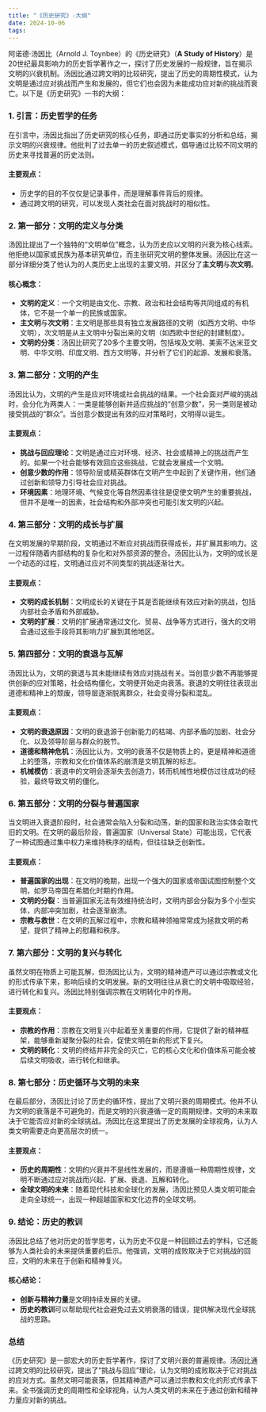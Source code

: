 ```yaml
---
title: "《历史研究》-大纲"
date: 2024-10-06
tags: 
---
```

阿诺德·汤因比（Arnold J. Toynbee）的《历史研究》（**A Study of History**）是20世纪最具影响力的历史哲学著作之一，探讨了历史发展的一般规律，旨在揭示文明的兴衰机制。汤因比通过跨文明的比较研究，提出了历史的周期性模式，认为文明是通过应对挑战而产生和发展的，但它们也会因为未能成功应对新的挑战而衰亡。以下是《历史研究》一书的大纲：

### 1. **引言：历史哲学的任务**
在引言中，汤因比指出了历史研究的核心任务，即通过历史事实的分析和总结，揭示文明的兴衰规律。他批判了过去单一的历史叙述模式，倡导通过比较不同文明的历史来寻找普遍的历史法则。

#### 主要观点：
- 历史学的目的不仅仅是记录事件，而是理解事件背后的规律。
- 通过跨文明的研究，可以发现人类社会在面对挑战时的相似性。

### 2. **第一部分：文明的定义与分类**
汤因比提出了一个独特的“文明单位”概念，认为历史应以文明的兴衰为核心线索。他拒绝以国家或民族为基本研究单位，而主张研究文明的整体发展。汤因比在这一部分详细分类了他认为的人类历史上出现的主要文明，并区分了**主文明**与**次文明**。

#### 核心概念：
- **文明的定义**：一个文明是由文化、宗教、政治和社会结构等共同组成的有机体，它不是一个单一的民族或国家。
- **主文明**与**次文明**：主文明是那些具有独立发展路径的文明（如西方文明、中华文明），次文明是从主文明中分裂出来的文明（如西欧中世纪的封建制度）。
- **文明的分类**：汤因比研究了20多个主要文明，包括埃及文明、美索不达米亚文明、中华文明、印度文明、西方文明等，并分析了它们的起源、发展和衰落。

### 3. **第二部分：文明的产生**
汤因比认为，文明的产生是应对环境或社会挑战的结果。一个社会面对严峻的挑战时，会分化为两类人：一类是能够创新并适应挑战的“创意少数”，另一类则是被动接受挑战的“群众”。当创意少数提出有效的应对策略时，文明得以诞生。

#### 主要观点：
- **挑战与回应理论**：文明是通过应对环境、经济、社会或精神上的挑战而产生的。如果一个社会能够有效回应这些挑战，它就会发展成一个文明。
- **创意少数的作用**：领导阶层或精英群体在文明产生中起到了关键作用，他们通过创新和领导力引导社会应对挑战。
- **环境因素**：地理环境、气候变化等自然因素往往是促使文明产生的重要挑战，但并不是唯一的因素，社会结构和外部冲突也可能引发文明的兴起。

### 4. **第三部分：文明的成长与扩展**
在文明发展的早期阶段，文明通过不断应对挑战而获得成长，并扩展其影响力。这一过程伴随着内部结构的复杂化和对外部资源的整合。汤因比认为，文明的成长是一个动态的过程，文明通过应对不同类型的挑战逐渐壮大。

#### 主要观点：
- **文明的成长机制**：文明成长的关键在于其是否能继续有效应对新的挑战，包括内部社会矛盾和外部威胁。
- **文明的扩展**：文明的扩展通常通过文化、贸易、战争等方式进行，强大的文明会通过这些手段将其影响力扩展到其他地区。

### 5. **第四部分：文明的衰退与瓦解**
汤因比认为，文明的衰退与其未能继续有效应对挑战有关。当创意少数不再能够提供创新的应对策略，社会结构僵化，文明便开始走向衰落。衰退的文明往往表现出道德和精神上的颓废，领导层逐渐脱离群众，社会变得分裂和混乱。

#### 主要观点：
- **文明的衰退原因**：文明的衰退源于创新能力的枯竭、内部矛盾的加剧、社会分化、以及领导阶层与群众的脱节。
- **道德和精神危机**：汤因比认为，文明的衰落不仅是物质上的，更是精神和道德上的堕落，宗教和文化价值体系的崩溃是文明瓦解的标志。
- **机械模仿**：衰退中的文明会逐渐失去创造力，转而机械性地模仿过往成功的经验，最终导致文明的僵化。

### 6. **第五部分：文明的分裂与普遍国家**
当文明进入衰退阶段时，社会通常会陷入分裂和动荡，新的国家和政治实体会取代旧的文明。在文明的最后阶段，普遍国家（Universal State）可能出现，它代表了一种试图通过集中权力来维持秩序的结构，但往往缺乏创新性。

#### 主要观点：
- **普遍国家的出现**：在文明的晚期，出现一个强大的国家或帝国试图控制整个文明，如罗马帝国在希腊化时期的作用。
- **文明的分裂**：当普遍国家无法有效维持统治时，文明内部会分裂为多个小型实体，内部冲突加剧，社会逐渐崩溃。
- **宗教与救世**：在文明的瓦解过程中，宗教和精神领袖常常成为拯救文明的希望，提供了精神上的慰藉和秩序。

### 7. **第六部分：文明的复兴与转化**
虽然文明在物质上可能瓦解，但汤因比认为，文明的精神遗产可以通过宗教或文化的形式传承下来，影响后续的文明发展。新的文明往往从衰亡的文明中吸取经验，进行转化和复兴。汤因比特别强调宗教在文明转化中的作用。

#### 主要观点：
- **宗教的作用**：宗教在文明复兴中起着至关重要的作用，它提供了新的精神框架，能够重新凝聚分裂的社会，促使文明在新的形式下复兴。
- **文明的转化**：文明的终结并非完全的灭亡，它的核心文化和价值体系可能会被后续文明吸收，进行转化和继承。

### 8. **第七部分：历史循环与文明的未来**
在最后部分，汤因比讨论了历史的循环性，提出了文明兴衰的周期模式。他并不认为文明的衰落是不可避免的，而是文明的兴衰遵循一定的周期规律，文明的未来取决于它能否应对新的全球挑战。汤因比在这里提出了历史发展的全球视角，认为人类文明需要走向更高层次的统一。

#### 主要观点：
- **历史的周期性**：文明的兴衰并不是线性发展的，而是遵循一种周期性规律，文明不断通过应对挑战而兴起、扩展、衰退、瓦解和转化。
- **全球文明的未来**：随着现代科技和全球化的发展，汤因比预见人类文明可能会走向全球统一，出现一种超越国家和文化边界的全球文明。

### 9. **结论：历史的教训**
汤因比总结了他对历史的哲学思考，认为历史不仅是一种回顾过去的学科，它还能够为人类社会的未来提供重要的启示。他强调，文明的成败取决于它对挑战的回应，文明的未来在于创新和精神复兴。

#### 核心结论：
- **创新与精神力量**是文明持续发展的关键。
- **历史的教训**可以帮助现代社会避免过去文明衰落的错误，提供解决现代全球挑战的思路。

### 总结
《历史研究》是一部宏大的历史哲学著作，探讨了文明兴衰的普遍规律。汤因比通过跨文明的比较研究，提出了“挑战与回应”理论，认为文明的成败取决于它对挑战的应对方式。虽然文明可能衰落，但其精神遗产可以通过宗教和文化的形式传承下来。全书强调历史的周期性和全球视角，认为人类文明的未来在于通过创新和精神力量应对新的挑战。

